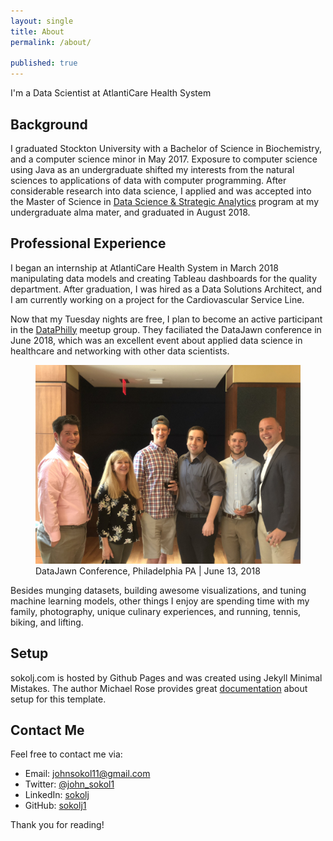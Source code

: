 ```yaml
---
layout: single
title: About
permalink: /about/

published: true
---
```


I'm a Data Scientist at AtlantiCare Health System <!-- and Adjunct Professor of Business at Stockton University. -->

## Background
I graduated Stockton University with a Bachelor of Science in Biochemistry, and a computer science minor in May 2017. Exposure to computer science using Java as an undergraduate shifted my interests from the natural sciences to applications of data with computer programming. After considerable research into data science, I applied and was accepted into the Master of Science in [Data Science & Strategic Analytics](http://stockton.edu/datascience) program at my undergraduate alma mater, and graduated in August 2018.

## Professional Experience
I began an internship at AtlantiCare Health System in March 2018 manipulating data models and creating Tableau dashboards for the quality department. After graduation, I was hired as a Data Solutions Architect, and I am currently working on a project for the Cardiovascular Service Line.

<!-- I am also continuing my academic career as Adjunct Professor of Business at Stockton University, teaching MGMT 3125 - Introduction to Data Visualization for Fall 2018 and Spring 2019. I am excited to teach undergraduate students the art of telling a story with data by means of coherent, organized and interactive graphics. -->

Now that my Tuesday nights are free, I plan to become an active participant in the [DataPhilly](https://www.meetup.com/DataPhilly/) meetup group. They faciliated the DataJawn conference in June 2018, which was an excellent event about applied data science in healthcare and networking with other data scientists.

<figure>
  <img src="/assets/about/data_jawn.jpg" caption = "DataJawn, Philadelphia | June 13, 2018" class = "center">
  <figcaption> DataJawn Conference, Philadelphia PA | June 13, 2018
  </figcaption>
</figure>

Besides munging datasets, building awesome visualizations, and tuning machine learning models, other things I enjoy are spending time with my family, photography, unique culinary experiences, and running, tennis, biking, and lifting. 

## Setup
sokolj.com is hosted by Github Pages and was created using Jekyll Minimal Mistakes. The author Michael Rose provides great [documentation](https://mmistakes.github.io/minimal-mistakes/) about setup for this template. 


## Contact Me
Feel free to contact me via: 
* Email: <a href="mailto:{{johnsokol11@gmail.com}}">johnsokol11@gmail.com</a>
* Twitter: <a href="https://twitter.com/John_Sokol1">@john_sokol1</a>
* LinkedIn: <a href="https://www.linkedin.com/in/sokolj/">sokolj</a>
* GitHub: <a href="https://github.com/sokolj1">sokolj1</a>

Thank you for reading!
